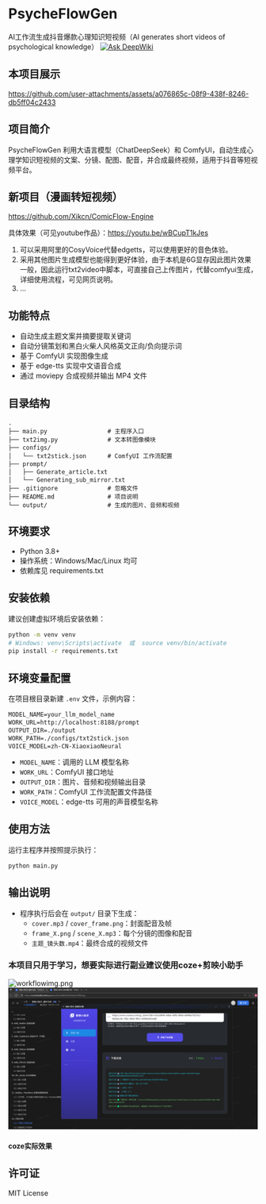# PsycheFlowGen
AI工作流生成抖音爆款心理知识短视频（AI generates short videos of psychological knowledge）
[![Ask DeepWiki](https://deepwiki.com/badge.svg)](https://deepwiki.com/Xikcn/PsycheFlowGen)


## 本项目展示
https://github.com/user-attachments/assets/a076865c-08f9-438f-8246-db5ff04c2433

## 项目简介
PsycheFlowGen 利用大语言模型（ChatDeepSeek）和 ComfyUI，自动生成心理学知识短视频的文案、分镜、配图、配音，并合成最终视频，适用于抖音等短视频平台。

## 新项目（漫画转短视频）
https://github.com/Xikcn/ComicFlow-Engine

具体效果（可见youtube作品）：https://youtu.be/wBCupT1kJes

1. 可以采用阿里的CosyVoice代替edgetts，可以使用更好的音色体验。
2. 采用其他图片生成模型也能得到更好体验，由于本机是6G显存因此图片效果一般，因此运行txt2video中脚本，可直接自己上传图片，代替comfyui生成，
详细使用流程，可见网页说明。
3. ...

## 功能特点
- 自动生成主题文案并摘要提取关键词
- 自动分镜策划和黑白火柴人风格英文正向/负向提示词
- 基于 ComfyUI 实现图像生成
- 基于 edge-tts 实现中文语音合成
- 通过 moviepy 合成视频并输出 MP4 文件

## 目录结构
```
.
├── main.py                 # 主程序入口
├── txt2img.py              # 文本转图像模块
├── configs/
│   └── txt2stick.json      # ComfyUI 工作流配置
├── prompt/
│   ├── Generate_article.txt
│   └── Generating_sub_mirror.txt
├── .gitignore              # 忽略文件
├── README.md               # 项目说明
└── output/                 # 生成的图片、音频和视频
```

## 环境要求
- Python 3.8+
- 操作系统：Windows/Mac/Linux 均可
- 依赖库见 requirements.txt

## 安装依赖
建议创建虚拟环境后安装依赖：
```bash
python -m venv venv
# Windows: venv\Scripts\activate  或  source venv/bin/activate
pip install -r requirements.txt
```

## 环境变量配置
在项目根目录新建 `.env` 文件，示例内容：
```
MODEL_NAME=your_llm_model_name
WORK_URL=http://localhost:8188/prompt
OUTPUT_DIR=./output
WORK_PATH=./configs/txt2stick.json
VOICE_MODEL=zh-CN-XiaoxiaoNeural
```

- `MODEL_NAME`：调用的 LLM 模型名称
- `WORK_URL`：ComfyUI 接口地址
- `OUTPUT_DIR`：图片、音频和视频输出目录
- `WORK_PATH`：ComfyUI 工作流配置文件路径
- `VOICE_MODEL`：edge-tts 可用的声音模型名称

## 使用方法
运行主程序并按照提示执行：
```bash
python main.py
```

## 输出说明
- 程序执行后会在 `output/` 目录下生成：
  - `cover.mp3` / `cover_frame.png`：封面配音及帧
  - `frame_X.png` / `scene_X.mp3`：每个分镜的图像和配音
  - `主题_镜头数.mp4`：最终合成的视频文件

### 本项目只用于学习，想要实际进行副业建议使用coze+剪映小助手
![workflowimg.png](md_ast/workflowimg.png)
![jyxzs.png](md_ast/jyxzs.png)
#### coze实际效果


## 许可证
MIT License


